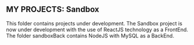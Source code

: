 ## MY PROJECTS: Sandbox

 
 This folder contains projects under development. 
 The Sandbox project is now under development with the use of ReactJS technology as a FrontEnd.
 The folder sandboxBack contains NodeJS with MySQL as a BackEnd.
